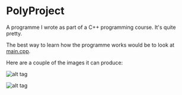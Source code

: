 PolyProject
===========

A programme I wrote as part of a C++ programming course. It's quite pretty.

The best way to learn how the programme works would be to look at [main.cpp](https://github.com/bovine3dom/PolyProject/blob/master/main.cpp).

Here are a couple of the images it can produce:

![alt tag](http://i.imgur.com/yGkN1cv.png)

![alt tag](http://i.imgur.com/mhTXjDB.png)
